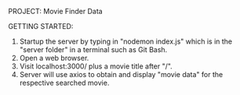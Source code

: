 PROJECT: Movie Finder Data

GETTING STARTED: 
1) Startup the server by typing in "nodemon index.js" which is in the "server folder" in a terminal such as Git Bash.
2) Open a web browser.
3) Visit localhost:3000/ plus a movie title after "/".
4) Server will use axios to obtain and display "movie data" for the respective searched movie.
